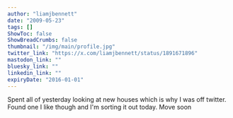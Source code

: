 ```yaml
---
author: "liamjbennett"
date: "2009-05-23"
tags: []
ShowToc: false
ShowBreadCrumbs: false
thumbnail: "/img/main/profile.jpg"
twitter_link: "https://x.com/liamjbennett/status/1891671896"
mastodon_link: ""
bluesky_link: ""
linkedin_link: ""
expiryDate: "2016-01-01"
---
```


Spent all of yesterday looking at new houses which is why I was off twitter. Found one I like though and I'm sorting it out today. Move soon

